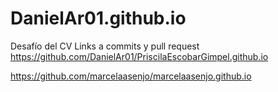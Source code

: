 # DanielAr01.github.io
Desafío del CV
Links a commits y pull request
https://github.com/DanielAr01/PriscilaEscobarGimpel.github.io

https://github.com/marcelaasenjo/marcelaasenjo.github.io
